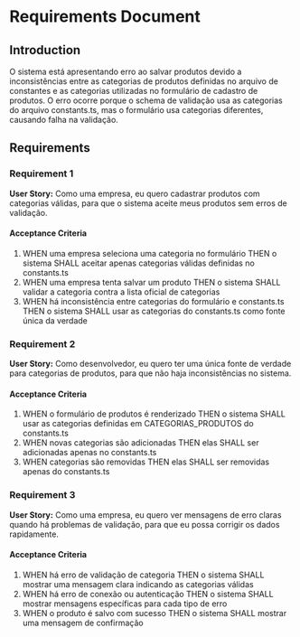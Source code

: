 # Requirements Document

## Introduction

O sistema está apresentando erro ao salvar produtos devido a inconsistências entre as categorias de produtos definidas no arquivo de constantes e as categorias utilizadas no formulário de cadastro de produtos. O erro ocorre porque o schema de validação usa as categorias do arquivo constants.ts, mas o formulário usa categorias diferentes, causando falha na validação.

## Requirements

### Requirement 1

**User Story:** Como uma empresa, eu quero cadastrar produtos com categorias válidas, para que o sistema aceite meus produtos sem erros de validação.

#### Acceptance Criteria

1. WHEN uma empresa seleciona uma categoria no formulário THEN o sistema SHALL aceitar apenas categorias válidas definidas no constants.ts
2. WHEN uma empresa tenta salvar um produto THEN o sistema SHALL validar a categoria contra a lista oficial de categorias
3. WHEN há inconsistência entre categorias do formulário e constants.ts THEN o sistema SHALL usar as categorias do constants.ts como fonte única da verdade

### Requirement 2

**User Story:** Como desenvolvedor, eu quero ter uma única fonte de verdade para categorias de produtos, para que não haja inconsistências no sistema.

#### Acceptance Criteria

1. WHEN o formulário de produtos é renderizado THEN o sistema SHALL usar as categorias definidas em CATEGORIAS_PRODUTOS do constants.ts
2. WHEN novas categorias são adicionadas THEN elas SHALL ser adicionadas apenas no constants.ts
3. WHEN categorias são removidas THEN elas SHALL ser removidas apenas do constants.ts

### Requirement 3

**User Story:** Como uma empresa, eu quero ver mensagens de erro claras quando há problemas de validação, para que eu possa corrigir os dados rapidamente.

#### Acceptance Criteria

1. WHEN há erro de validação de categoria THEN o sistema SHALL mostrar uma mensagem clara indicando as categorias válidas
2. WHEN há erro de conexão ou autenticação THEN o sistema SHALL mostrar mensagens específicas para cada tipo de erro
3. WHEN o produto é salvo com sucesso THEN o sistema SHALL mostrar uma mensagem de confirmação
